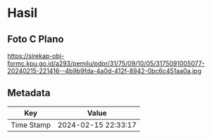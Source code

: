 # Hasil

## Foto C Plano

https://sirekap-obj-formc.kpu.go.id/a293/pemilu/pdpr/31/75/09/10/05/3175091005077-20240215-221416--4b9b9fda-4a0d-412f-8942-0bc6c451aa0a.jpg


## Metadata

| Key        | Value               |
| ---------- | ------------------- |
| Time Stamp | 2024-02-15 22:33:17 |



